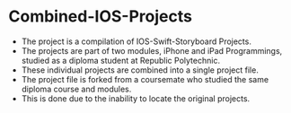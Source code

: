 # Combined-IOS-Projects
- The project is a compilation of IOS-Swift-Storyboard Projects.
- The projects are part of two modules, iPhone and iPad Programmings, studied as a diploma student at Republic Polytechnic.
- These individual projects are combined into a single project file.
- The project file is forked from a coursemate who studied the same diploma course and modules.
- This is done due to the inability to locate the original projects.

